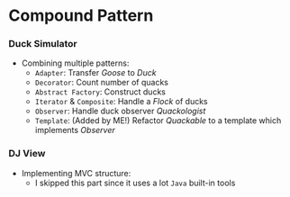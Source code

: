 # Compound Pattern

### Duck Simulator

-   Combining multiple patterns:
    -   `Adapter`: Transfer _Goose_ to _Duck_
    -   `Decorator`: Count number of quacks
    -   `Abstract Factory`: Construct ducks
    -   `Iterator` & `Composite`: Handle a _Flock_ of ducks
    -   `Observer`: Handle duck observer _Quackologist_
    -   `Template`: (Added by ME!) Refactor _Quackable_ to a template which implements _Observer_

### DJ View

-   Implementing MVC structure:
    -   I skipped this part since it uses a lot `Java` built-in tools
